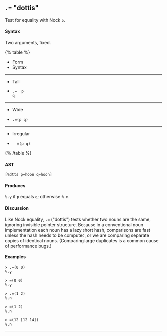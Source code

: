 ## `.=` "dottis"

Test for equality with Nock `5`.

#### Syntax

Two arguments, fixed.

{% table %}

- Form
- Syntax

---

- Tall
- ```hoon
  .=  p
  q
  ```

---

- Wide
- ```hoon
  .=(p q)
  ```

---

- Irregular
- ```hoon
    =(p q)
  ```
{% /table %}

#### AST

```hoon
[%dtts p=hoon q=hoon]
```

#### Produces

`%.y` if `p` equals `q`; otherwise `%.n`.

#### Discussion

Like Nock equality, `.=` ("dottis") tests whether two nouns are the same,
ignoring invisible pointer structure. Because in a conventional noun
implementation each noun has a lazy short hash, comparisons are fast unless the
hash needs to be computed, or we are comparing separate copies of identical
nouns. (Comparing large duplicates is a common cause of performance bugs.)

#### Examples

```
> .=(0 0)
%.y

> =(0 0)
%.y

> .=(1 2)
%.n

> =(1 2)
%.n

> =(12 [12 14])
%.n
```

---

